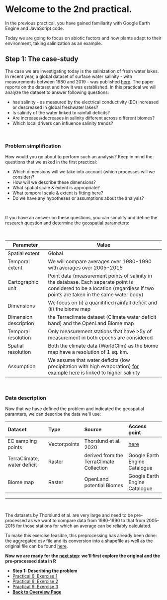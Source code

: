 # Welcome to the 2nd practical. 


In the previous practical, you have gained familiarity with Google Earth Engine and JavaScript code. 

Today we are going to focus on abiotic factors and how plants adapt to their environment, taking salinization as an example.


## Step 1: The case-study

The case we are investigating today is the salinization of fresh water lakes. In recent year, a global dataset of surface water salinity - with measurements between 1980 and 2019 - was published [here](https://www.nature.com/articles/s41467-021-24281-8). The paper reports on the dataset and how it was established. In this practical we will analyze the dataset to answer following questions: 
- has salinity - as measured by the electrical conductivity (EC) increased or descreased in global freshwater lakes? 
- Is salinity of the water linked to rainfall deficits? 
- Are increases/decreases in salinity different across different biomes? 
- Which local drivers can influence salinity trends? 

<br />

### Problem simplification

How would you go about to perform such an analysis? Keep in mind the questions that we asked in the first practical:
- Which dimensions will we take into account (which processes will we consider)?
- How will we describe these dimensions?
- What spatial scale & extent is appropriate?
- What temporal scale & extent is fitting here?
- Do we have any hypotheses or assumptions about the analysis?

<br />

If you have an answer on these questions, you can simplify and define the research question and determine the geospatial parameters: 

<br />

| Parameter  |  Value |
|---|---|
| Spatial extent | Global |
| Temporal extent | We will compare averages over 1980-1990 with averages over 2005-2015 |
| Cartographic unit |  Point data (measurement points of salinity in the database. Each seperate point is considered to be a location (regardless if two points are taken in the same water body) |
| Dimensions | We focus on (i) a quanitified rainfall deficit and (ii) the biome map |
| Dimension description | the Terraclimate dataset (Climate water deficit band) and the OpenLand Biome map |
| Temporal resolution | Only measurement stations that have >5y of measurement in both epochs are considered |
| Spatial resolution | Both the climate data (WorldClim) as the biome map have a resolution of 1 sq. km.  |
| Assumption | We assume that water deficits (low precipitation with high evaporation) [for example here](https://www.sciencedirect.com/science/article/pii/S0048969721054802) is linked to higher salinity  |

<br />


### Data description

Now that we have defined the problem and indicated the geospatial paramters, we can describe the data we'll use:

| Dataset      | Type | Source     |Access point     |
| :---        |    :---    |          :---  |         :---  |
| EC sampling points    | Vector:points       | Thorslund et al. 2020  | [here](https://doi.pangaea.de/10.1594/PANGAEA.913939?format=html#download)  |
| TerraClimate, water deficit  | Raster        | derived from the TerraClimate Collection   |Google Earth Engine Catalogue    |
| Biome map| Raster       | OpenLand potential Biomes     |Google Earth Engine Catalogue|

***

<br />

The datasets by Thorslund et al. are very large and need to be pre-processed as we want to compare data from 1980-1990 to that from 2005-2015 for those stations for which an average can be reliably calculated. 

To make this exercise feasible, this preprocessing has already been done: the aggregated csv file and its conversion into a shapefile as well as the original file can be found [here](https://canvas.uva.nl/courses/32040/modules/items/1502508). 

**Now we are ready for the [next step](API.html): we'll first explore the original and the pre-processed data in R**

<nav>
  <ul>
    <li><strong>Step 1: Describing the problem</strong></li>
    <li><a href="API.html">Practical 6: Exercise 1</a></li>
    <li><a href="Mapping.html">Practical 6: Exercise 2</a></li>
    <li><a href="Analysis.html">Practical 6: Exercise 3</a></li>
    <li><a href="../"><b>Back to Overview Page</b></a></li>
  </ul>
</nav>

